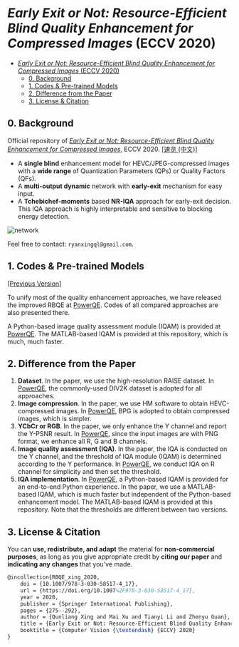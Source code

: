 # *Early Exit or Not: Resource-Efficient Blind Quality Enhancement for Compressed Images* (ECCV 2020)

- [*Early Exit or Not: Resource-Efficient Blind Quality Enhancement for Compressed Images* (ECCV 2020)](#early-exit-or-not-resource-efficient-blind-quality-enhancement-for-compressed-images-eccv-2020)
	- [0. Background](#0-background)
	- [1. Codes & Pre-trained Models](#1-codes--pre-trained-models)
	- [2. Difference from the Paper](#2-difference-from-the-paper)
	- [3. License & Citation](#3-license--citation)

## 0. Background

Official repository of [*Early Exit or Not: Resource-Efficient Blind Quality Enhancement for Compressed Images*](https://arxiv.org/abs/2006.16581), ECCV 2020. [[速览 (中文)]](https://github.com/RyanXingQL/Blog/blob/main/posts/rbqe.md)

- A **single blind** enhancement model for HEVC/JPEG-compressed images with a **wide range** of Quantization Parameters (QPs) or Quality Factors (QFs).
- A **multi-output dynamic** network with **early-exit** mechanism for easy input.
- A **Tchebichef-moments** based **NR-IQA** approach for early-exit decision. This IQA approach is highly interpretable and sensitive to blocking energy detection.

![network](https://user-images.githubusercontent.com/34084019/105739729-637dd200-5f73-11eb-923a-bb67ee9959eb.png)

Feel free to contact: `ryanxingql@gmail.com`.

## 1. Codes & Pre-trained Models

[[Previous Version]](https://github.com/RyanXingQL/RBQE/tree/34c961d4df7dea3882297601836b245d0b552739)

To unify most of the quality enhancement approaches, we have released the improved RBQE at [PowerQE](https://github.com/RyanXingQL/PowerQE). Codes of all compared approaches are also presented there.

A Python-based image quality assessment module (IQAM) is provided at [PowerQE](https://github.com/RyanXingQL/PowerQE). The MATLAB-based IQAM is provided at this repository, which is much, much faster.

## 2. Difference from the Paper

1. **Dataset**. In the paper, we use the high-resolution RAISE dataset. In [PowerQE](https://github.com/RyanXingQL/PowerQE), the commonly-used DIV2K dataset is adopted for all approaches.
2. **Image compression**. In the paper, we use HM software to obtain HEVC-compressed images. In [PowerQE](https://github.com/RyanXingQL/PowerQE), BPG is adopted to obtain compressed images, which is simpler.
3. **YCbCr or RGB**. In the paper, we only enhance the Y channel and report the Y-PSNR result. In [PowerQE](https://github.com/RyanXingQL/PowerQE), since the input images are with PNG format, we enhance all R, G and B channels.
4. **Image quality assessment (IQA)**. In the paper, the IQA is conducted on the Y channel, and the threshold of IQA module (IQAM) is determined according to the Y performance. In [PowerQE](https://github.com/RyanXingQL/PowerQE), we conduct IQA on R channel for simplicity and then set the threshold.
5. **IQA implementation**. In [PowerQE](https://github.com/RyanXingQL/PowerQE), a Python-based IQAM is provided for an end-to-end Python experience. In the paper, we use a MATLAB-based IQAM, which is much faster but independent of the Python-based enhancement model. The MATLAB-based IQAM is provided at this repository. Note that the thresholds are different between two versions.

## 3. License & Citation

You can **use, redistribute, and adapt** the material for **non-commercial purposes**, as long as you give appropriate credit by **citing our paper** and **indicating any changes** that you've made.

```tex
@incollection{RBQE_xing_2020,
	doi = {10.1007/978-3-030-58517-4_17},
	url = {https://doi.org/10.1007%2F978-3-030-58517-4_17},
	year = 2020,
	publisher = {Springer International Publishing},
	pages = {275--292},
	author = {Qunliang Xing and Mai Xu and Tianyi Li and Zhenyu Guan},
	title = {Early Exit or Not: Resource-Efficient Blind Quality Enhancement for Compressed Images},
	booktitle = {Computer Vision {\textendash} {ECCV} 2020}
}
```
